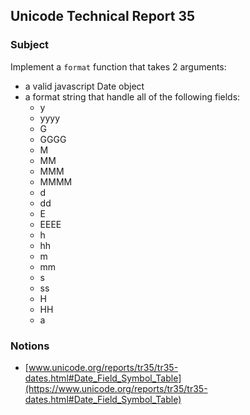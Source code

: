 ## Unicode Technical Report 35

### Subject

Implement a `format` function that takes 2 arguments:

- a valid javascript Date object
- a format string that handle all of the following fields:
  - y
  - yyyy
  - G
  - GGGG
  - M
  - MM
  - MMM
  - MMMM
  - d
  - dd
  - E
  - EEEE
  - h
  - hh
  - m
  - mm
  - s
  - ss
  - H
  - HH
  - a

### Notions

- [www.unicode.org/reports/tr35/tr35-dates.html#Date_Field_Symbol_Table](https://www.unicode.org/reports/tr35/tr35-dates.html#Date_Field_Symbol_Table)
